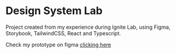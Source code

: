 # Design System Lab

Project created from my experience during Ignite Lab, using Figma, Storybook, TailwindCSS, React and Typescript.

Check my prototype on figma [clicking here](https://www.figma.com/file/QrYh7NzAZ5PHx4nPDVGg9t/Design-System?node-id=1%3A2)